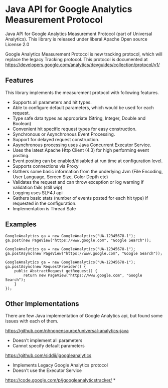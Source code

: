 Java API for Google Analytics Measurement Protocol
==================================================

Java API for Google Analytics Measurement Protocol (part of Universal Analytics). This library
is released under liberal Apache Open source License 2.0

Google Analytics Measurement Protocol is new tracking protocol, which will replace the legacy Tracking protocol.
This protocol is documented at https://developers.google.com/analytics/devguides/collection/protocol/v1/

Features
--------------
This library implements the measurement protocol with following features.

* Supports all parameters and hit types.
* Able to configure default parameters, which would be used for each request.
* Type safe data types as appropriate (String, Integer, Double and Boolean)
* Convenient hit specific request types for easy construction.
* Synchronous or Asynchronous Event Processing.
* Support for delayed request construction.
* Asynchronous processing uses Java Concurrent Executor Service.
* Uses the latest Apache Http Client (4.3) for high performing event posting.
* Event posting can be enabled/disabled at run time at configuration level.
* Supports connections via Proxy
* Gathers some basic information from the underlying Jvm (File Encoding, User Language, Screen Size, Color Depth etc)
* Validates the request and can throw exception or log warning if validation fails (still wip)
* Logging uses SLF4J api
* Gathers basic stats (number of events posted for each hit type) if requested in the configuration.
* Implementation is Thread Safe

Examples
-------------

	GoogleAnalytics ga = new GoogleAnalytics("UA-12345678-1");
	ga.post(new PageView("https://www.google.com", "Google Search"));

	GoogleAnalytics ga = new GoogleAnalytics("UA-12345678-1");
	ga.postAsync(new PageView("https://www.google.com", "Google Search"));

	GoogleAnalytics ga = new GoogleAnalytics("UA-12345678-1");
	ga.postAsync(new RequestProvider() {
		public AbstractRequest getRequest() {
			return new PageView("https://www.google.com", "Google Search");
		}
	});

Other Implementations
---------------------

There are few Java implementation of Google Analytics api, but found some issues with each of them.

https://github.com/nhnopensource/universal-analytics-java
* Doesn't implement all parameters
* Cannot specify default parameters

https://github.com/siddii/jgoogleanalytics
* Implements Legacy Google Analytics protocol
* Doesn't use the Executor Service

https://code.google.com/p/jgoogleanalyticstracker/
*

